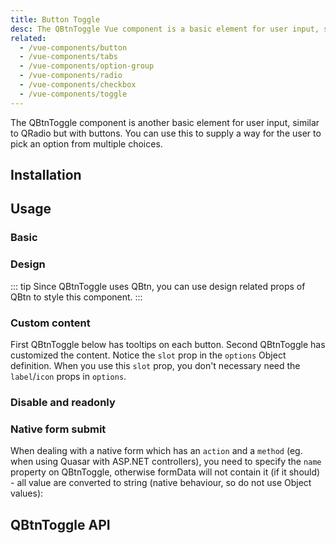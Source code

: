 ```yaml
---
title: Button Toggle
desc: The QBtnToggle Vue component is a basic element for user input, similar to QRadio but with buttons.
related:
  - /vue-components/button
  - /vue-components/tabs
  - /vue-components/option-group
  - /vue-components/radio
  - /vue-components/checkbox
  - /vue-components/toggle
---
```

The QBtnToggle component is another basic element for user input, similar to QRadio but with buttons. You can use this to supply a way for the user to pick an option from multiple choices.

## Installation
<doc-installation components="QBtnToggle" />

## Usage

### Basic

<doc-example title="Basic" file="QBtnToggle/Basic" />

### Design

::: tip
Since QBtnToggle uses QBtn, you can use design related props of QBtn to style this component.
:::

<doc-example title="Some design examples" file="QBtnToggle/Design" />

<doc-example title="Spread horizontally" file="QBtnToggle/Spread" />

<doc-example title="On a dark background" file="QBtnToggle/Dark" dark />

### Custom content

First QBtnToggle below has tooltips on each button. Second QBtnToggle has customized the content. Notice the `slot` prop in the `options` Object definition. When you use this `slot` prop, you don't necessary need the `label`/`icon` props in `options`.

<doc-example title="Custom buttons content" file="QBtnToggle/CustomContent" />

### Disable and readonly

<doc-example title="Disable and readonly" file="QBtnToggle/DisableReadonly" />

### Native form submit <q-badge align="top" label="v1.9+" />

When dealing with a native form which has an `action` and a `method` (eg. when using Quasar with ASP.NET controllers), you need to specify the `name` property on QBtnToggle, otherwise formData will not contain it (if it should) - all value are converted to string (native behaviour, so do not use Object values):

<doc-example title="Native form" file="QBtnToggle/NativeForm" />

## QBtnToggle API
<doc-api file="QBtnToggle" />
